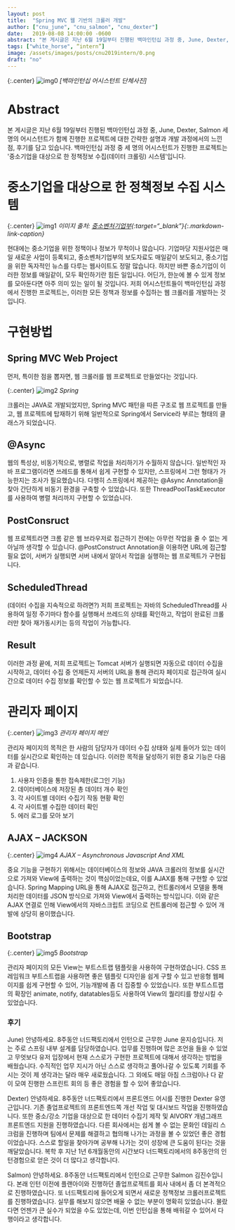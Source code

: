 ```yaml
---
layout: post
title:  "Spring MVC 웹 기반의 크롤러 개발"
author: ["cnu_june", "cnu_salmon", "cnu_dexter"]
date:   2019-08-08 14:00:00 -0600
abstract: "본 게시글은 지난 6월 19일부터 진행된 백마인턴십 과정 중, June, Dexter, Salmon 세 명의 어시스턴트가 함께 진행한 프로젝트에 대한 간략한 설명과 개발 과정에서의 느낀 점, 후기를 담고 있습니다."
tags: ["white_horse", “intern”]
image: /assets/images/posts/cnu2019intern/0.png
draft: "no"   
---
```


{:.center}
![img0](/assets/images/posts/cnu2019intern/0.png)
*[백마인턴십 어시스턴트 단체사진]*

# Abstract

본 게시글은 지난 6월 19일부터 진행된 백마인턴십 과정 중, June, Dexter, Salmon 세 명의 어시스턴트가 함께 진행한 프로젝트에 대한 간략한 설명과 개발 과정에서의 느낀 점, 후기를 담고 있습니다. 백마인턴십 과정 중 세 명의 어시스턴트가 진행한 프로젝트는 '중소기업을 대상으로 한 정책정보 수집(데이터 크롤링) 시스템'입니다.


# 중소기업을 대상으로 한 정책정보 수집 시스템

{:.center}
![img1](/assets/images/posts/cnu2019intern/1.png)
*이미지 출처: [중소벤처기업부](https://www.mss.go.kr/){:target=“_blank”}{:.markdown-link-caption}*

현대에는 중소기업을 위한 정책이나 정보가 무척이나 많습니다. 기업마당 지원사업은 매일 새로운 사업이 등록되고, 중소벤처기업부의 보도자료도 매일같이 보도되고, 중소기업을 위한 독자적인 뉴스를 다루는 웹사이트도 정말 많습니다. 하지만 바쁜 중소기업이 이러한 정보를 매일같이, 모두 확인하기란 힘든 일입니다. 어딘가, 한눈에 볼 수 있게 정보를 모아둔다면 아주 의미 있는 일이 될 것입니다. 저희 어시스턴트들이 백마인턴십 과정에서 진행한 프로젝트는, 이러한 모든 정책과 정보를 수집하는 웹 크롤러를 개발하는 것입니다.

# 구현방법
## Spring MVC Web Project
먼저, 특이한 점을 뽑자면, 웹 크롤러를 웹 프로젝트로 만들었다는 것입니다.

{:.center}
![img2](/assets/images/posts/cnu2019intern/2.png)
*Spring*

크롤러는 JAVA로 개발되었지만, Spring MVC 패턴을 따른 구조로 웹 프로젝트를 만들고, 웹 프로젝트에 탑재하기 위해 일반적으로 Spring에서 Service라 부르는 형태의 클래스가 되었습니다.

## @Async

웹의 특성상, 비동기적으로, 병렬로 작업을 처리하기가 수월하지 않습니다. 일반적인 자바 프로그램이라면 쓰레드를 통해서 쉽게 구현할 수 있지만, 스프링에서 그런 형태가 가능한지는 조사가 필요했습니다. 다행히 스프링에서 제공하는 @Async Annotation을 찾아 간단하게 비동기 환경을 구축할 수 있었습니다. 또한 ThreadPoolTaskExecutor를 사용하여 병렬 처리까지 구현할 수 있었습니다.

## PostConsruct

웹 프로젝트라면 크롬 같은 웹 브라우저로 접근하기 전에는 아무런 작업을 줄 수 없는 게 아닐까 생각할 수 있습니다. @PostConstruct Annotation을 이용하면 URL에 접근할 필요 없이, 서버가 실행되면 서버 내에서 알아서 작업을 실행하는 웹 프로젝트가 구현됩니다.

## ScheduledThread

(데이터 수집을 지속적으로 하려면?)
저희 프로젝트는 자바의 ScheduledThread를 사용하여 일정 주기마다 함수를 실행해서 쓰레드의 상태를 확인하고, 작업이 완료된 크롤러만 찾아 재가동시키는 등의 작업이 가능합니다.

## Result

이러한 과정 끝에, 저희 프로젝트는 Tomcat 서버가 실행되면 자동으로 데이터 수집을 시작하고, 데이터 수집 중 언제든지 서버의 URL을 통해 관리자 페이지로 접근하여 실시간으로 데이터 수집 정보를 확인할 수 있는 웹 프로젝트가 되었습니다.

# 관리자 페이지

{:.center}
![img3](/assets/images/posts/cnu2019intern/3.png)
*관리자 페이지 메인*

관리자 페이지의 목적은 한 사람의 담당자가 데이터 수집 상태와 실제 들어가 있는 데이터를 실시간으로 확인하는 데 있습니다. 이러한 목적을 달성하기 위한 중요 기능은 다음과 같습니다.

1. 사용자 인증을 통한 접속제한(로그인 기능)
2. 데이터베이스에 저장된 총 데이터 개수 확인
3. 각 사이트별 데이터 수집기 작동 현황 확인
4. 각 사이트별 수집한 데이터 확인
5. 에러 로그를 모아 보기

## AJAX – JACKSON

{:.center}
![img4](/assets/images/posts/cnu2019intern/4.png)
*AJAX – Asynchronous Javascript And XML*

중요 기능을 구현하기 위해서는 데이터베이스의 정보와 JAVA 크롤러의 정보를 실시간으로 가져와 View에 출력하는 것이 핵심이었는데요, 이를 AJAX를 통해 구현할 수 있었습니다.
Spring Mapping URL을 통해 AJAX로 접근하고, 컨트롤러에서 모델을 통해 처리한 데이터를 JSON 방식으로 가져와 View에서 출력하는 방식입니다. 이와 같은 AJAX 연결로 인해 View에서의 자바스크립트 코딩으로 컨트롤러에 접근할 수 있어 개발에 상당히 용이했습니다.

## Bootstrap

{:.center}
![img5](/assets/images/posts/cnu2019intern/5.png)
*Bootstrap*

관리자 페이지의 모든 View는 부트스트랩 탬플릿을 사용하여 구현하였습니다. CSS 프레임워크 부트스트랩을 사용하면 좋은 템플릿 디자인을 쉽게 구할 수 있고 반응형 웹페이지를 쉽게 구현할 수 있어, 기능개발에 좀 더 집중할 수 있었습니다. 또한 부트스트랩의 확장인 animate, notify, datatables등도 사용하여 View의 퀄리티를 향상시킬 수 있었습니다.


### 후기
June)
안녕하세요. 8주동안 너드팩토리에서 인턴으로 근무한 June 윤지승입니다. 저는 주로 스프링 내부 설계를 담당하였습니다. 업무를 진행하며 많은 조언을 들을 수 있었고 무엇보다 유저 입장에서 현재 스스로가 구현한 프로젝트에 대해서 생각하는 방법을 배웠습니다. 수직적인 업무 지시가 아닌 스스로 생각하고 풀어나갈 수 있도록 기회를 주시는 것이 제 생각과는 달라 매우 새로웠습니다. 그 외에도 매일 아침 스크럼이나 다 같이 모여 진행한 스프린트 회의 등 좋은 경험을 할 수 있어 좋았습니다.

Dexter)
안녕하세요. 8주동안 너드팩토리에서 프론트엔드 어시를 진행한 Dexter 유영근입니다. 기존 졸업프로젝트의 프론트엔드쪽 개선 작업 및 대시보드 작업을 진행하였습니다. 또한 중소/강소 기업을 대상으로 한 데이터 수집기 제작 및 AIVORY 개념그래프 프론트엔드 지원을 진행하였습니다. 다른 회사에서는 쉽게 볼 수 없는 문화인 데일리 스크럼을 진행하며 팀에서 문제를 해결하고 협의해 나가는 과정을 볼 수 있었던 좋은 경험이었습니다. 스스로 할일을 찾아가며 공부해 나가는 것이 성장에 큰 도움이 된다는 것을 깨달았습니다. 복학 후 지난 1년 6개월동안의 시간보다 너드팩토리에서의 8주동안의 인턴경험으로 얻은 것이 더 많다고 생각합니다.

Salmon)
안녕하세요. 8주동안 너드팩토리에서 인턴으로 근무한 Salmon 김진수입니다. 본래 인턴 이전에 플랜아이와 진행하던 졸업프로젝트를 회사 내에서 좀 더 본격적으로 진행하였습니다. 또 너드팩토리에 들어오게 되면서 새로운 정책정보 크롤러프로젝트를 진행하였습니다. 실무를 해보지 않으면 배울 수 없는 부분이 명확히 있었습니다. 몰랐다면 언젠가 큰 실수가 되었을 수도 있었는데, 이번 인턴십을 통해 배워갈 수 있어서 다행이라고 생각합니다.